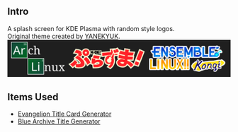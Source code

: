 ##  Intro
A splash screen for KDE Plasma with random style logos. <br>
Original theme created by [YANEKYUK](https://store.kde.org/p/1222244). <br>
![preview](./preview.png)

## Items Used <br>
* [Evangelion Title Card Generator](https://github.com/itorr/eva-title) <br>
* [Blue Archive Title Generator](https://github.com/LateDreamXD/ba-title-generator) <br>

